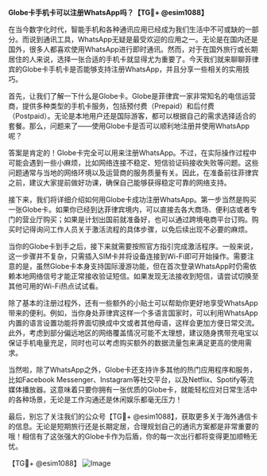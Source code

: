 **Globe卡手机卡可以注册WhatsApp吗？【TG💪+ @esim1088】**

在当今数字化时代，智能手机和各种通讯应用已经成为我们生活中不可或缺的一部分。而说到通讯工具，WhatsApp无疑是最受欢迎的应用之一。无论是在国内还是国外，很多人都喜欢使用WhatsApp进行即时通讯。然而，对于在国外旅行或长期居住的人来说，选择一张合适的手机卡就显得尤为重要了。今天我们就来聊聊菲律宾的Globe卡手机卡是否能够支持注册WhatsApp，并且分享一些相关的实用技巧。

首先，让我们了解一下什么是Globe卡。Globe是菲律宾一家非常知名的电信运营商，提供多种类型的手机卡服务，包括预付费（Prepaid）和后付费（Postpaid）。无论是本地用户还是国际游客，都可以根据自己的需求选择适合的套餐。那么，问题来了——使用Globe卡是否可以顺利地注册并使用WhatsApp呢？

答案是肯定的！Globe卡完全可以用来注册WhatsApp。不过，在实际操作过程中可能会遇到一些小麻烦，比如网络连接不稳定、短信验证码接收失败等问题。这些问题通常与当地的网络环境以及运营商的服务质量有关。因此，在准备前往菲律宾之前，建议大家提前做好功课，确保自己能够获得稳定可靠的网络支持。

接下来，我们将详细介绍如何用Globe卡成功注册WhatsApp。第一步当然是购买一张Globe卡。如果你已经到达菲律宾境内，可以直接去各大商场、便利店或者专门的营业厅购买；如果是计划出国前就准备好，也可以通过跨境电商平台订购。购买时记得询问工作人员关于激活流程的具体步骤，以免后续出现不必要的麻烦。

当你的Globe卡到手之后，接下来就需要按照官方指引完成激活程序。一般来说，这一步骤并不复杂，只需插入SIM卡并将设备连接到Wi-Fi即可开始操作。需要注意的是，虽然Globe卡本身支持国际漫游功能，但在首次登录WhatsApp时仍需依赖本地网络信号才能正常接收验证短信。如果发现无法接收到短信，请尝试切换至其他可用的Wi-Fi热点试试看。

除了基本的注册过程外，还有一些额外的小贴士可以帮助你更好地享受WhatsApp带来的便利。例如，当你身处菲律宾这样一个多语言国家时，可以利用WhatsApp内置的语言设置功能将界面切换成中文或者其他母语，这样会更加方便日常交流。此外，考虑到部分偏远地区的网络覆盖情况可能不太理想，建议随身携带充电宝以保证手机电量充足，同时也可以考虑购买额外的数据流量包来满足更高的使用需求。

当然啦，除了WhatsApp之外，Globe卡还支持许多其他的热门应用程序和服务，比如Facebook Messenger、Instagram等社交平台，以及Netflix、Spotify等流媒体播放器。这意味着只要你拥有一张优质的Globe卡，就能轻松应对日常生活中的各种场景，无论是工作沟通还是休闲娱乐都毫无压力！

最后，别忘了关注我们的公众号【TG💪+ @esim1088】，获取更多关于海外通信卡的信息。无论是短期旅行还是长期定居，合理规划自己的通讯方案都是非常重要的哦！相信有了这张强大的Globe卡作为后盾，你的每一次出行都将变得更加顺畅无忧。

【TG💪+ @esim1088】
![Image](https://i.postimg.cc/4NQfJmqS/Snipaste-2025-05-13-00-14-12.png)